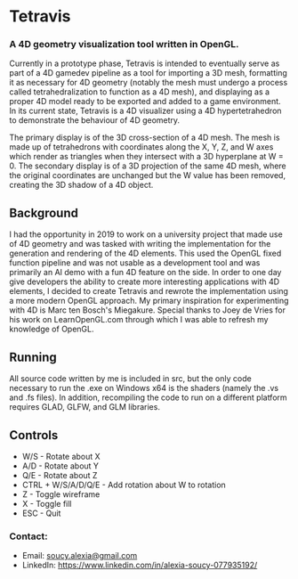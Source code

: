 # Tetravis
### A 4D geometry visualization tool written in OpenGL.

Currently in a prototype phase, Tetravis is intended to eventually serve as part of a 4D gamedev pipeline as a tool for importing a 3D mesh, formatting it as necessary for 4D geometry (notably the mesh must undergo a process called tetrahedralization to function as a 4D mesh), and displaying as a proper 4D model ready to be exported and added to a game environment. In its current state, Tetravis is a 4D visualizer using a 4D hypertetrahedron to demonstrate the behaviour of 4D geometry.

The primary display is of the 3D cross-section of a 4D mesh. The mesh is made up of tetrahedrons with coordinates along the X, Y, Z, and W axes which render as triangles when they intersect with a 3D hyperplane at W = 0. The secondary display is of a 3D projection of the same 4D mesh, where the original coordinates are unchanged but the W value has been removed, creating the 3D shadow of a 4D object.

## Background
I had the opportunity in 2019 to work on a university project that made use of 4D geometry and was tasked with writing the implementation for the generation and rendering of the 4D elements. This used the OpenGL fixed function pipeline and was not usable as a development tool and was primarily an AI demo with a fun 4D feature on the side. In order to one day give developers the ability to create more interesting applications with 4D elements, I decided to create Tetravis and rewrote the implementation using a more modern OpenGL approach. My primary inspiration for experimenting with 4D is Marc ten Bosch's Miegakure. Special thanks to Joey de Vries for his work on LearnOpenGL.com through which I was able to refresh my knowledge of OpenGL.

## Running
All source code written by me is included in src, but the only code necessary to run the .exe on Windows x64 is the shaders (namely the .vs and .fs files). In addition, recompiling the code to run on a different platform requires GLAD, GLFW, and GLM libraries.

## Controls
* W/S - Rotate about X
* A/D - Rotate about Y
* Q/E - Rotate about Z
* CTRL + W/S/A/D/Q/E - Add rotation about W to rotation
* Z - Toggle wireframe
* X - Toggle fill
* ESC - Quit

### Contact:
* Email: soucy.alexia@gmail.com
* LinkedIn: https://www.linkedin.com/in/alexia-soucy-077935192/